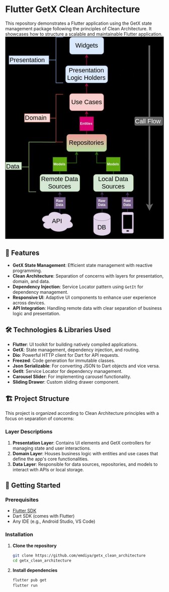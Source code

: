 # Flutter GetX Clean Architecture

This repository demonstrates a Flutter application using the GetX state management package following the principles of Clean Architecture. It showcases how to structure a scalable and maintainable Flutter application.
![Flutter GetX Clean Architecture](pic1.jpg) <!-- Update the path according to your image location -->

## 🚀 Features

- **GetX State Management**: Efficient state management with reactive programming.
- **Clean Architecture**: Separation of concerns with layers for presentation, domain, and data.
- **Dependency Injection**: Service Locator pattern using `GetIt` for dependency management.
- **Responsive UI**: Adaptive UI components to enhance user experience across devices.
- **API Integration**: Handling remote data with clear separation of business logic and presentation.

## 🛠️ Technologies & Libraries Used

- **Flutter**: UI toolkit for building natively compiled applications.
- **GetX**: State management, dependency injection, and routing.
- **Dio**: Powerful HTTP client for Dart for API requests.
- **Freezed**: Code generation for immutable classes.
- **Json Serializable**: For converting JSON to Dart objects and vice versa.
- **GetIt**: Service Locator for dependency management.
- **Carousel Slider**: For implementing carousel functionality.
- **Sliding Drawer**: Custom sliding drawer component.

## 🏗️ Project Structure

This project is organized according to Clean Architecture principles with a focus on separation of concerns:




### Layer Descriptions

1. **Presentation Layer**: Contains UI elements and GetX controllers for managing state and user interactions.
2. **Domain Layer**: Houses business logic with entities and use cases that define the app's core functionalities.
3. **Data Layer**: Responsible for data sources, repositories, and models to interact with APIs or local storage.

## 🔧 Getting Started

### Prerequisites

- [Flutter SDK](https://flutter.dev/docs/get-started/install)
- Dart SDK (comes with Flutter)
- Any IDE (e.g., Android Studio, VS Code)

### Installation

1. **Clone the repository**

   ```bash
   git clone https://github.com/emdiya/getx_clean_architecture
   cd getx_clean_architecture
2. **Install dependencies**
   ```bash
   flutter pub get
   flutter run

